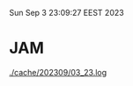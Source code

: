 Sun Sep  3 23:09:27 EEST 2023
# JAM
<a href='./cache/202309/03_23.log'>./cache/202309/03_23.log</a>
